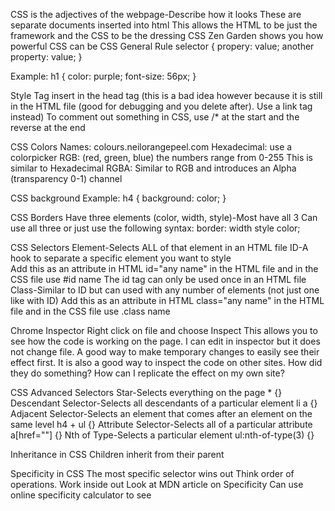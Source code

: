 CSS is the adjectives of the webpage-Describe how it looks
These are separate documents inserted into html
  This allows the HTML to be just the framework and the CSS to be the dressing
CSS Zen Garden shows you how powerful CSS can be
CSS General Rule
  selector {
    propery: value;
    another property: value;
  }

Example:
  h1 {
    color: purple;
    font-size: 56px;
  }

Style Tag insert in the head tag (this is a bad idea however because it is still in the HTML file (good for debugging and you delete after). Use a link tag instead)
To comment out something in CSS, use /* at the start and the reverse at the end

CSS Colors
  Names: colours.neilorangepeel.com
  Hexadecimal: use a colorpicker
  RGB: (red, green, blue) the numbers range from 0-255
    This is similar to Hexadecimal
  RGBA: Similar to RGB and introduces an Alpha (transparency 0-1) channel

  CSS background
    Example:
      h4 {
        background: color;
      }

  CSS Borders
    Have three elements (color, width, style)-Most have all 3
    Can use all three or just use the following syntax:
      border: width style color;

  CSS Selectors
    Element-Selects ALL of that element in an HTML file
    ID-A hook to separate a specific element you want to style  
      Add this as an attribute in HTML id="any name" in the HTML file and in the CSS file use #id name
      The id tag can only be used once in an HTML file
    Class-Similar to ID but can used with any number of elements (not just one like with ID)
      Add this as an attribute in HTML class="any name" in the HTML file and in the CSS file use .class name

Chrome Inspector
  Right click on file and choose Inspect
    This allows you to see how the code is working on the page.  I can edit in inspector but it does not change file.  A good way to make temporary changes to easily see their effect first.
  It is also a good way to inspect the code on other sites.  How did they do something?  How can I replicate the effect on my own site?

  CSS Advanced Selectors
    Star-Selects everything on the page
      * {}
    Descendant Selector-Selects all descendants of a particular element
      li a {}
    Adjacent Selector-Selects an element that comes after an element on the same level
      h4 + ul {}
    Attribute Selector-Selects all of a particular attribute
      a[href=""] {}
    Nth of Type-Selects a particular element
      ul:nth-of-type(3) {}

Inheritance in CSS
  Children inherit from their parent

Specificity in CSS
  The most specific selector wins out
  Think order of operations.  Work inside out
  Look at MDN article on Specificity
  Can use online specificity calculator to see 
